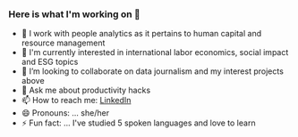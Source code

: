 ### Here is what I'm working on 👋



- 🔭 I work with people analytics as it pertains to human capital and resource management 
- 🌱 I'm currently interested in international labor economics, social impact and ESG topics
- 👯 I’m looking to collaborate on data journalism and my interest projects above
- 💬 Ask me about productivity hacks
- 📫 How to reach me: [LinkedIn](https://www.linkedin.com/in/itotheanalyst)
- 😄 Pronouns: ... she/her
- ⚡ Fun fact: ... I've studied 5 spoken languages and love to learn

